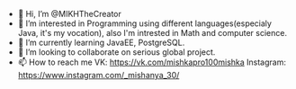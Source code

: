 - 👋 Hi, I’m @MIKHTheCreator
- 👀 I’m interested in Programming using different languages(especialy Java, it's my vocation), also I'm intrested in Math and computer science.
- 🌱 I’m currently learning JavaEE, PostgreSQL.
- 💞️ I’m looking to collaborate on serious global project.
- 📫 How to reach me VK: https://vk.com/mishkapro100mishka
Instagram: https://www.instagram.com/_mishanya_30/

<!---
MIKHTheCreator/MIKHTheCreator is a ✨ special ✨ repository because its `README.md` (this file) appears on your GitHub profile.
You can click the Preview link to take a look at your changes.
--->
